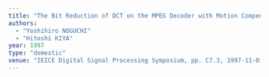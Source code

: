 ```yaml
---
title: "The Bit Reduction of DCT on the MPEG Decoder with Motion Compensation in the DCT Domain"
authors:
  - "Yoshihiro NOGUCHI"
  - "Hitoshi KIYA"
year: 1997
type: "domestic"
venue: "IEICE Digital Signal Processing Symposium, pp. C7.3, 1997-11-01."
---
```

